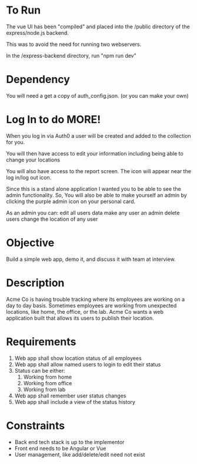 # To Run
The vue UI has been "compiled" and placed into the /public directory of the 
express/node.js backend.

This was to avoid the need for running two webservers.

In the /express-backend directory, run "npm run dev"

# Dependency

You will need a get a copy of auth_config.json. (or you can make your own)


# Log In to do MORE!
When you log in via Auth0 a user will be created and added to the collection for you.

You will then have access to edit your information including being able to change your locations

You will also have access to the report screen. The icon will appear near the log in/log out icon.


Since this is a stand alone application I wanted you to be able to see the admin functionality. So, You will also be able to make yourself an admin by clicking the purple admin icon on your personal card.

As an admin you can: 
edit all users data
make any user an admin
delete users
change the location of any user


# Objective
Build a simple web app, demo it, and discuss it with team at interview.

# Description
Acme Co is having trouble tracking where its employees are working on a day to day basis.  Sometimes employees are working from unexpected locations, like home, the office, or the lab.  Acme Co wants a web application built that allows its users to publish their location.

# Requirements
1.	Web app shall show location status of all employees
2.	Web app shall allow named users to login to edit their status
3.	Status can be either:
    1. Working from home
    2. Working from office
    3. Working from lab
4.	Web app shall remember user status changes
5.	Web app shall include a view of the status history

# Constraints
* Back end tech stack is up to the implementor
* Front end needs to be Angular or Vue
* User management, like add/delete/edit need not exist
